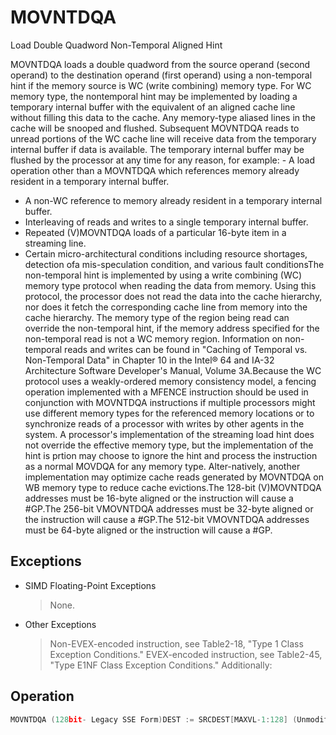 # MOVNTDQA

Load Double Quadword Non-Temporal Aligned Hint

MOVNTDQA loads a double quadword from the source operand (second operand) to the destination operand (first operand) using a non-temporal hint if the memory source is WC (write combining) memory type.
For WC memory type, the nontemporal hint may be implemented by loading a temporary internal buffer with the equivalent of an aligned cache line without filling this data to the cache.
Any memory-type aliased lines in the cache will be snooped and flushed.
Subsequent MOVNTDQA reads to unread portions of the WC cache line will receive data from the temporary internal buffer if data is available.
The temporary internal buffer may be flushed by the processor at any time for any reason, for example: -  A load operation other than a MOVNTDQA which references memory already resident in a temporary internal buffer.
-  A non-WC reference to memory already resident in a temporary internal buffer.
-  Interleaving of reads and writes to a single temporary internal buffer.
-  Repeated (V)MOVNTDQA loads of a particular 16-byte item in a streaming line.
-  Certain micro-architectural conditions including resource shortages, detection ofa mis-speculation condition, and various fault conditionsThe non-temporal hint is implemented by using a write combining (WC) memory type protocol when reading the data from memory.
Using this protocol, the processor does not read the data into the cache hierarchy, nor does it fetch the corresponding cache line from memory into the cache hierarchy.
The memory type of the region being read can override the non-temporal hint, if the memory address specified for the non-temporal read is not a WC memory region.
Information on non-temporal reads and writes can be found in "Caching of Temporal vs.
Non-Temporal Data" in Chapter 10 in the Intel® 64 and IA-32 Architecture Software Developer's Manual, Volume 3A.Because the WC protocol uses a weakly-ordered memory consistency model, a fencing operation implemented with a MFENCE instruction should be used in conjunction with MOVNTDQA instructions if multiple processors might use different memory types for the referenced memory locations or to synchronize reads of a processor with writes by other agents in the system.
A processor's implementation of the streaming load hint does not override the effective memory type, but the implementation of the hint is prtion may choose to ignore the hint and process the instruction as a normal MOVDQA for any memory type.
Alter-natively, another implementation may optimize cache reads generated by MOVNTDQA on WB memory type to reduce cache evictions.The 128-bit (V)MOVNTDQA addresses must be 16-byte aligned or the instruction will cause a #GP.The 256-bit VMOVNTDQA addresses must be 32-byte aligned or the instruction will cause a #GP.The 512-bit VMOVNTDQA addresses must be 64-byte aligned or the instruction will cause a #GP.

## Exceptions

- SIMD Floating-Point Exceptions
  > None.
- Other Exceptions
  > Non-EVEX-encoded instruction, see Table2-18, "Type 1 Class Exception Conditions."
  > EVEX-encoded instruction, see Table2-45, "Type E1NF Class Exception Conditions."
  > Additionally:

## Operation

```C
MOVNTDQA (128bit- Legacy SSE Form)DEST := SRCDEST[MAXVL-1:128] (Unmodified)VMOVNTDQA (VEX.128 and EVEX.128 Encoded Form)DEST := SRCDEST[MAXVL-1:128] := 0 VMOVNTDQA (VEX.256 and EVEX.256 Encoded Forms)DEST[255:0] := SRC[255:0]DEST[MAXVL-1:256] := 0VMOVNTDQA (EVEX.512 Encoded Form)DEST[511:0] := SRC[511:0]DEST[MAXVL-1:512] := 0Intel C/C++ Compiler Intrinsic EquivalentVMOVNTDQA __m512i _mm512_stream_load_si512(__m512i const* p);MOVNTDQA __m128i _mm_stream_load_si128 (const __m128i *p);VMOVNTDQA __m256i _mm256_stream_load_si256 (__m256i const* p);
```
